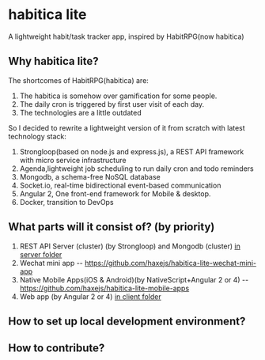 # habitica lite
A lightweight habit/task tracker app, inspired by HabitRPG(now habitica)

## Why habitica lite?
The shortcomes of HabitRPG(habitica) are:
1. The habitica is somehow over gamification for some people.
2. The daily cron is triggered by first user visit of each day.
3. The technologies are a little outdated

So I decided to rewrite a lightweight version of it from scratch with latest technology stack:
1. Strongloop(based on node.js and express.js), a REST API framework with micro service infrastructure
2. Agenda,lightweight job scheduling to run daily cron and todo reminders
3. Mongodb, a schema-free NoSQL database
4. Socket.io, real-time bidirectional event-based communication
5. Angular 2, One front-end framework for Mobile & desktop.
6. Docker, transition to DevOps


## What parts will it consist of? (by priority)
1. REST API Server (cluster) (by Strongloop) and Mongodb (cluster) [in server folder](server/)
2. Wechat mini app -- https://github.com/haxejs/habitica-lite-wechat-mini-app
3. Native Mobile Apps(iOS & Android)(by NativeScript+Angular 2 or 4) -- https://github.com/haxejs/habitica-lite-mobile-apps
4. Web app (by Angular 2 or 4)  [in client folder](client/)

## How to set up local development environment?

## How to contribute?
